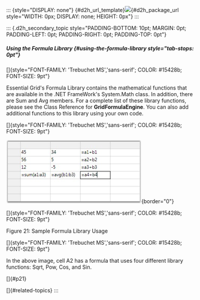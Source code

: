 ::: {style="DISPLAY: none"}
[](ms-xhelp:///?Id=d2h_url_template){#d2h_url_template}![](!package_url!){#d2h_package_url style="WIDTH: 0px; DISPLAY: none; HEIGHT: 0px"}
:::

::: {.d2h_secondary_topic style="PADDING-BOTTOM: 10pt; MARGIN: 0pt; PADDING-LEFT: 0pt; PADDING-RIGHT: 0pt; PADDING-TOP: 0pt"}
##### Using the Formula Library {#using-the-formula-library style="tab-stops: 0pt"}

[]{style="FONT-FAMILY: 'Trebuchet MS','sans-serif'; COLOR: #15428b; FONT-SIZE: 9pt"} 

Essential Grid\'s Formula Library contains the mathematical functions that are available in the .NET FrameWork\'s System.Math class. In addition, there are Sum and Avg members. For a complete list of these library functions, please see the Class Reference for **GridFormulaEngine**. You can also add additional functions to this library using your own code.

[]{style="FONT-FAMILY: 'Trebuchet MS','sans-serif'; COLOR: #15428b; FONT-SIZE: 9pt"} 

![](ImagesExt/image61_34.jpg){border="0"}

[]{style="FONT-FAMILY: 'Trebuchet MS','sans-serif'; COLOR: #15428b; FONT-SIZE: 9pt"} 

Figure 21: Sample Formula Library Usage

[]{style="FONT-FAMILY: 'Trebuchet MS','sans-serif'; COLOR: #15428b; FONT-SIZE: 9pt"} 

In the above image, cell A2 has a formula that uses four different library functions: Sqrt, Pow, Cos, and Sin.

[]{#p21} 

[]{#related-topics}
:::
